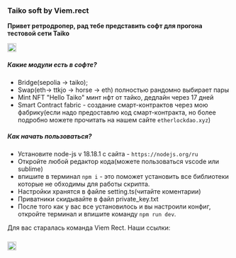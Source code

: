 ### Taiko soft by Viem.rect
**Привет ретродропер, рад тебе представить софт для прогона тестовой сети Taiko**
<div align="left">
  <img src="https://img.shields.io/badge/TypeScript-3178C6?logo=typescript&logoColor=white&style=for-the-badge" height="20" alt="typescript logo"  />
</div>

##### Какие модули есть в софте?
- Bridge(sepolia -> taiko);
- Swap(eth-> ttkjo -> horse -> eth) полностью рандомно выбирает пары
- Mint NFT "Hello Taiko"  минт нфт от тайко, дедлайн через 17 дней
- Smart Contract fabric - создание смарт-контрактов через мою фабрику(если надо предоставлю код смарт-контракта, но более подробно можете прочитать на нашем сайте ```etherlockdao.xyz```)
##### Как начать пользоваться?
- Установите node-js v 18.18.1 с сайта - ```https://nodejs.org/ru```
- Откройте любой редактор кода(можете пользоваться vscode или sublime)
- впишите в терминал ```npm i``` - это поможет установить все библиотеки которые не обходимы для работы скрипта.
- Настройки хранятся в файле setting.ts(читайте коментарии)
- Приватники скидывайте в файл private_key.txt
- После того как у вас все установилось и вы настроили конфиг, откройте терминал и впишите команду ```npm run dev```.

Для вас старалась команда Viem Rect. Наши ссылки:

###
<div align="left">
  <a href="https://t.me/viemrectgem" target="_blank">
    <img src="https://img.shields.io/static/v1?message=Telegram&logo=telegram&label=&color=2CA5E0&logoColor=white&labelColor=&style=for-the-badge" height="20" alt="telegram logo"  />
  </a>
</div>

